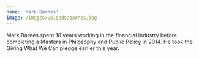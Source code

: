 ```yaml
---
name: 'Mark Barnes'
image: /images/uploads/barnes.jpg
---
```

Mark Barnes spent 18 years working in the financial industry before completing a Masters in Philosophy and Public Policy in 2014\. He took the Giving What We Can pledge earlier this year.